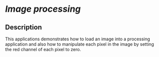# _Image processing_

## Description

This applications demonstrates how to load an image into a processing application and also how to manipulate each pixel in the image by setting the red channel of each pixel to zero.
